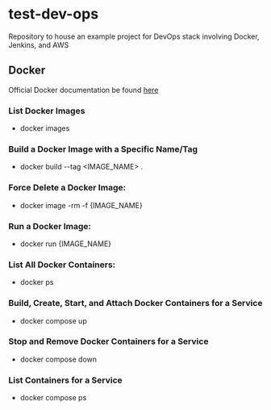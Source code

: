 # test-dev-ops
Repository to house an example project for DevOps stack involving Docker, Jenkins, and AWS

## Docker
Official Docker documentation be found [here](https://docs.docker.com/)

### List Docker Images
- docker images

### Build a Docker Image with a Specific Name/Tag
- docker build --tag <IMAGE_NAME> .

### Force Delete a Docker Image: 
- docker image -rm -f {IMAGE_NAME}

### Run a Docker Image: 
- docker run {IMAGE_NAME}

### List All Docker Containers: 
- docker ps

### Build, Create, Start, and Attach Docker Containers for a Service
- docker compose up

### Stop and Remove Docker Containers for a Service
- docker compose down

### List Containers for a Service
- docker compose ps